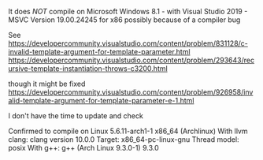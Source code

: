 It does *NOT* compile on
Microsoft Windows 8.1 - with Visual Studio 2019 - MSVC Version 19.00.24245 for x86
possibly because of a compiler bug

See
https://developercommunity.visualstudio.com/content/problem/831128/c-invalid-template-argument-for-template-parameter.html
https://developercommunity.visualstudio.com/content/problem/293643/recursive-template-instantiation-throws-c3200.html

though it might be fixed
https://developercommunity.visualstudio.com/content/problem/926958/invalid-template-argument-for-template-parameter-e-1.html

I don't have the time to update and check

Confirmed to compile on
Linux 5.6.11-arch1-1 x86_64 (Archlinux)
With llvm clang:
     clang version 10.0.0
     Target: x86_64-pc-linux-gnu
     Thread model: posix
With g++:
     g++ (Arch Linux 9.3.0-1) 9.3.0
